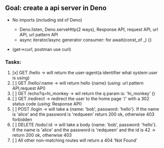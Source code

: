 ## Goal: create a api server in Deno

- No imports (including std of Deno)
    - Deno.listen, Deno.serveHttp(2 ways), Response API, request API, url API, url pattern API
    - async iterator/async generator consumer: for await(const_of _) {}

- (get->curl, postman use curl)

### Tasks:

1. [x] GET /hello -> will return the user-agent(a identifier what system user is using)
2. [ ] GET /hello/:name -> will return hello {name} (using: url pattern API,request API)
3. [ ] GET /echo?q=hi_monkey -> wil return the q param is: 'hi_monkey' ()
4. [ ] GET /redirect -> redirect the user to the home page '/' with a 302 status code (using: Response API)
5. [ ] POST /login -> will take a {name: 'bob', password: 'hello'}.
        If the name is 'alice' and the password is 'redqueen' return 200 ok, otherwise 403 forbidden
6. [ ] DELETE /todo/:id -> will take a body {name: 'bob', password: 'hello'}.
        If the name is 'alice' and the password is 'redqueen' and the id is 42 -> return 200 ok, otherwise 403
7. [ ] All other non-matching routes will return a 404 'Not Found'
